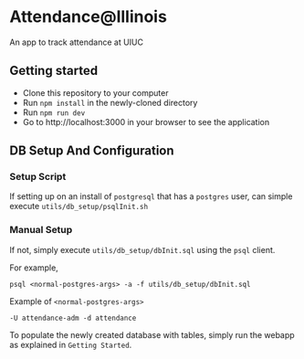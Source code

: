 # Attendance@Illinois

An app to track attendance at UIUC

## Getting started

* Clone this repository to your computer
* Run `npm install` in the newly-cloned directory
* Run `npm run dev`
* Go to http://localhost:3000 in your browser to see the application

## DB Setup And Configuration

### Setup Script

If setting up on an install of `postgresql` that has a `postgres` user, can simple execute `utils/db_setup/psqlInit.sh`

### Manual Setup

If not, simply execute `utils/db_setup/dbInit.sql` using the `psql` client.

For example,

```
psql <normal-postgres-args> -a -f utils/db_setup/dbInit.sql
```

Example of `<normal-postgres-args>`

```
-U attendance-adm -d attendance
```

To populate the newly created database with tables, simply run the webapp as explained in `Getting Started`.
